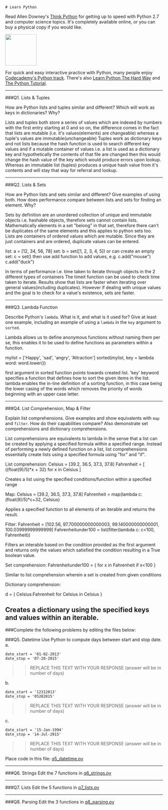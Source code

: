 	# Learn Python

Read Allen Downey's [Think Python](http://www.greenteapress.com/thinkpython/) for getting up to speed with Python 2.7 and computer science topics. It's completely available online, or you can buy a physical copy if you would like.

<a href="http://www.greenteapress.com/thinkpython/"><img src="img/think_python.png" style="width: 100px;" target="_blank"></a>

For quick and easy interactive practice with Python, many people enjoy [Codecademy's Python track](http://www.codecademy.com/en/tracks/python). There's also [Learn Python The Hard Way](http://learnpythonthehardway.org/book/) and [The Python Tutorial](https://docs.python.org/2/tutorial/).

---

###Q1. Lists &amp; Tuples

How are Python lists and tuples similar and different? Which will work as keys in dictionaries? Why?

Lists and tuples both store a series of values which are indexed by numbers with the first entry starting at 0 and so on, the difference comes in the fact that 
lists are mutable (i.e. it's values(elements) are changeable) whereas a tuple's values are immutable(unchangeable)
Tuples work as dictionary keys and not lists because the hash function is used to search different key values and if a mutable container of values i.e. a list is used as a dictionary key and hypothetically the contents of that file are changed then this would change the 
hash value of the key which would produce errors upon lookup. Whereas an immutable list (tuples) produces a unique hash value from it's contents and will stay that way for referral and lookup.


---

###Q2. Lists &amp; Sets

How are Python lists and sets similar and different? Give examples of using both. How does performance compare between lists and sets for finding an element. Why?

Sets by definition are an unordered collection of unique and immutable objects i.e. hashable objects, therefore sets cannot contain lists. Mathematically elements in a set "belong" in that set, therefore there can't be duplicates of the same elements and this applies to python sets too.
Lists are containers of ordered values which are mutable. Since they are just containers and are ordered, duplicate values can be entered.

list: a = [12, 34, 56, 78]
set: b = set([1, 2, 3, 4, 5])
or can create an empty set: c = set() then use add function to add values, e.g. c.add("mouse") c.add("duck")

In terms of performance i.e. time taken to iterate through objects in the 2 different types of containers
The timeit function can be used to check time taken to iterate.
Results show that lists are faster when iterating over general values(including duplicates). However if dealing with unique values and the goal is to check for a value's existence, sets are faster.

---

###Q3. Lambda Function

Describe Python's `lambda`. What is it, and what is it used for? Give at least one example, including an example of using a `lambda` in the `key` argument to `sorted`.

Lambda allows us to define anonymous functions without naming them per se, this enables it to be used to define functions as parameters within a function.

mylist = ['Happy', 'sad', 'angry', 'Attraction']
sorted(mylist, 	key = lambda word: word.lower())

first argument in sorted function points towards created list. 'key' keyword specifies a function that defines how to sort the given items in the list.
lambda enables the in-line definition of a sorting function, in this case being the lower casing of the words which removes the priority of words beginning with an upper case letter.

---

###Q4. List Comprehension, Map &amp; Filter

Explain list comprehensions. Give examples and show equivalents with `map` and `filter`. How do their capabilities compare? Also demonstrate set comprehensions and dictionary comprehensions.

List comprehensions are equivalents to lambda in the sense that a list can be created by applying a specified formula within a specified range. Instead of performing a newly defined function on a list, list comprehensions essentially create lists using a specified formula using "for" and "if".

List comprehension:
Celsius = [39.2, 36.5, 37.3, 37.8]
Fahrenheit = [ ((float(9)/5)*x + 32) for x in Celsius ]

Creates a list using the specified conditions/function within a specified range

Map:
Celsius = [39.2, 36.5, 37.3, 37.8]
Fahrenheit = map(lambda c: (float(9)/5)*c+32, Celsius)

Applies a specified function to all elements of an iterable and returns the result.

Filter:
Fahrenheit = [102.56, 97.700000000000003, 99.140000000000001, 100.03999999999999]
Fahrenheitunder100 = list(filter(lambda c: c<100, Fahrenheit))

Filters an interable based on the condition provided as the first argument and returns only the values which satisfied the condition resulting in a True boolean value.

Set comprehension:
Fahrenheitunder100 = { for x in Fahrenheit if x<100 }

Similar to list comprehension wherein a set is created from given conditions

Dictionary comprehension:

d = { Celsius:Fahrenheit for Celsius in Celsius }

Creates a dictionary using the specified keys and values within an iterable.
---

###Complete the following problems by editing the files below:

###Q5. Datetime
Use Python to compute days between start and stop date.   
a.  

```
date_start = '01-02-2013'    
date_stop = '07-28-2015'
```

>> REPLACE THIS TEXT WITH YOUR RESPONSE (answer will be in number of days)

b.  
```
date_start = '12312013'  
date_stop = '05282015'  
```

>> REPLACE THIS TEXT WITH YOUR RESPONSE (answer will be in number of days)

c.  
```
date_start = '15-Jan-1994'      
date_stop = '14-Jul-2015'  
```

>> REPLACE THIS TEXT WITH YOUR RESPONSE  (answer will be in number of days)

Place code in this file: [q5_datetime.py](python/q5_datetime.py)

---

###Q6. Strings
Edit the 7 functions in [q6_strings.py](python/q6_strings.py)

---

###Q7. Lists
Edit the 5 functions in [q7_lists.py](python/q7_lists.py)

---

###Q8. Parsing
Edit the 3 functions in [q8_parsing.py](python/q8_parsing.py)





